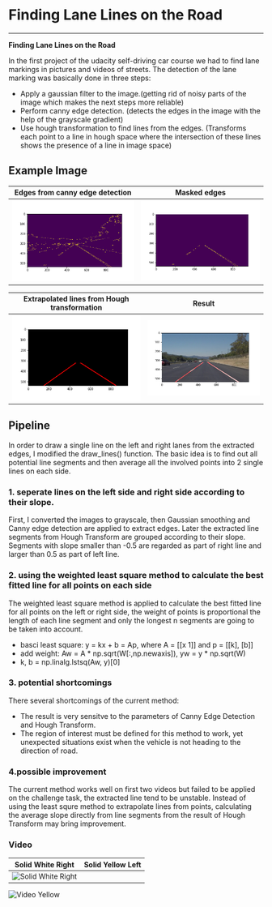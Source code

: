 # **Finding Lane Lines on the Road** 

---

**Finding Lane Lines on the Road**

In the first project of the udacity self-driving car course we had to find lane markings in pictures and videos of streets. The detection of the lane marking was basically done in three steps:
* Apply a gaussian filter to the image.(getting rid of noisy parts of the image which makes the next steps more reliable)
* Perform canny edge detection. (detects the edges in the image with the help of the grayscale gradient)
* Use hough transformation to find lines from the edges. (Transforms each point to a line in hough space where the intersection of these lines shows the presence of a line in image space)


## Example Image

Edges from canny edge detection             |  Masked edges
:-------------------------:|:-------------------------:
![](https://github.com/JiashengYan/CarND-Term1-P1/blob/master/test_videos_output/edges.png?raw=true)  |  ![](https://github.com/JiashengYan/CarND-Term1-P1/blob/master/test_videos_output/mask.png?raw=true)

Extrapolated lines from Hough transformation             |  Result
:-------------------------:|:-------------------------:
![](https://github.com/JiashengYan/CarND-Term1-P1/blob/master/test_videos_output/line.png?raw=true)  |  ![](https://github.com/JiashengYan/CarND-Term1-P1/blob/master/test_videos_output/test_result.png?raw=true)

## Pipeline
In order to draw a single line on the left and right lanes from the extracted edges, I modified the draw_lines() function. The basic idea is to find out all potential line segments and then average all the involved points into 2 single lines on each side.

### 1. seperate lines on the left side and right side according to their slope.


First, I converted the images to grayscale, then Gaussian smoothing and Canny edge detection are applied to extract edges. Later the extracted line segments from Hough Transform are grouped according to their slope. Segments with slope smaller than -0.5 are regarded as part of right line and larger than 0.5 as part of left line.


### 2. using the weighted least square method to calculate the best fitted line for all points on each side

The weighted least square method is applied to calculate the best fitted line for all points on the left or right side, the weight of points is proportional the length of each line segment and only the longest n segments are going to be taken into account.
+ basci least square: y = kx + b = Ap, where A = [[x 1]] and p = [[k], [b]]
+ add weight: Aw = A * np.sqrt(W[:,np.newaxis]), yw = y * np.sqrt(W)
+ k, b = np.linalg.lstsq(Aw, y)[0] 


### 3. potential shortcomings
There several shortcomings of the current method:
+ The result is very sensitve to the parameters of Canny Edge Detection and Hough Transform.
+ The region of interest must be defined for this method to work, yet unexpected situations exist when the vehicle is not heading to the direction of road.
    
### 4.possible improvement

The current method works well on first two videos but failed to be applied on the challenge task, the extracted line tend to be unstable. Instead of using the least squre method to extrapolate lines from points, calculating the average slope directly from line segments from the result of Hough Transform may bring improvement.


### Video
Solid White Right | Solid Yellow Left
:-------------------------:|:-------------------------:
![Solid White Right](https://github.com/JiashengYan/CarND-Term1-P1/blob/master/test_videos_output/solidWhiteRight.gif) |

![Video Yellow](https://github.com/JiashengYan/CarND-Term1-P1/blob/master/test_videos_output/solidYellowLeft.gif)